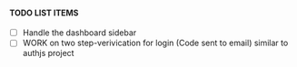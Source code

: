 #### TODO LIST ITEMS

- [ ] Handle the dashboard sidebar
- [ ] WORK on two step-verivication for login (Code sent to email) similar to authjs project
